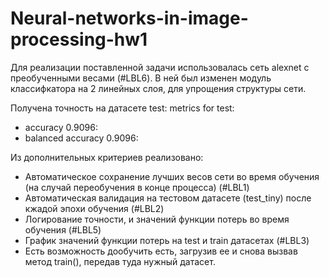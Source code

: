 # Neural-networks-in-image-processing-hw1

Для реализации поставленной задачи использовалась сеть alexnet с преобученными весами (#LBL6). В ней был изменен модуль классифкатора на 2 линейных слоя, для упрощения структуры сети.

Получена точность на датасете test:
metrics for test:
 * accuracy 0.9096:
 * balanced accuracy 0.9096:

Из дополнительных критериев реализовано:
 * Автоматическое сохранение лучших весов сети во время обучения (на случай переобучения в конце процесса) (#LBL1)
 * Автоматическая валидация на тестовом датасете (test_tiny) после кжадой эпохи обучения (#LBL2)
 * Логирование точности, и значений функции потерь во время обучения (#LBL5)
 * График значений функции потерь на test и train датасетах (#LBL3)
 * Есть возможность дообучить есть, загрузив ее и снова вызвав метод train(), передав туда нужный датасет.
